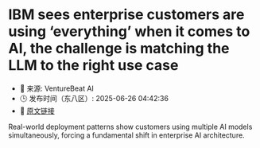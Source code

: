 # IBM sees enterprise customers are using ‘everything’ when it comes to AI, the challenge is matching the LLM to the right use case
- 📅 来源: VentureBeat AI
- 🕒 发布时间（东八区）: 2025-06-26 04:42:36
- 🔗 [原文链接](https://venturebeat.com/ai/ibm-sees-enterprise-customers-are-using-everything-when-it-comes-to-ai-the-challenge-is-matching-the-llm-to-the-right-use-case/)

Real-world deployment patterns show customers using multiple AI models simultaneously, forcing a fundamental shift in enterprise AI architecture.